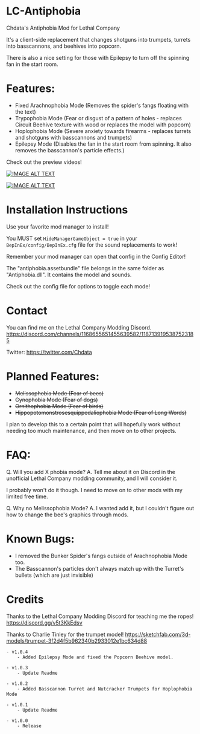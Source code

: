 # LC-Antiphobia
 Chdata's Antiphobia Mod for Lethal Company

 It's a client-side replacement that changes shotguns into trumpets, turrets into basscannons, and beehives into popcorn.

 There is also a nice setting for those with Epilepsy to turn off the spinning fan in the start room.

# Features:
- Fixed Arachnophobia Mode (Removes the spider's fangs floating with the text)
- Trypophobia Mode (Fear or disgust of a pattern of holes - replaces Circuit Beehive texture with wood or replaces the model with popcorn)
- Hoplophobia Mode (Severe anxiety towards firearms - replaces turrets and shotguns with basscannons and trumpets)
- Epilepsy Mode (Disables the fan in the start room from spinning. It also removes the basscannon's particle effects.)

Check out the preview videos!

[![IMAGE ALT TEXT](http://img.youtube.com/vi/p74NU7o28z4/0.jpg)](http://www.youtube.com/watch?v=p74NU7o28z4 "Nutcracker Trumpets")

[![IMAGE ALT TEXT](http://img.youtube.com/vi/4um9Q6Quzok/0.jpg)](http://www.youtube.com/watch?v=4um9Q6Quzok "Basscannon Turrets")

# Installation Instructions
Use your favorite mod manager to install!

You MUST set `HideManagerGameObject = true` in your `BepInEx/config/BepInEx.cfg` file for the sound replacements to work!

Remember your mod manager can open that config in the Config Editor!

The "antiphobia.assetbundle" file belongs in the same folder as "Antiphobia.dll". It contains the model and sounds.

Check out the config file for options to toggle each mode!

# Contact
You can find me on the Lethal Company Modding Discord. https://discord.com/channels/1168655651455639582/1187139195387523185

Twitter: https://twitter.com/Chdata

# Planned Features:
- ~~Melissophobia Mode (Fear of bees)~~
- ~~Cynophobia Mode (Fear of dogs)~~
- ~~Ornithophobia Mode (Fear of birds)~~
- ~~Hippopotomonstrosesquippedaliophobia Mode (Fear of Long Words)~~

I plan to develop this to a certain point that will hopefully work without needing too much maintenance, and then move on to other projects.

# FAQ:
Q. Will you add X phobia mode?
A. Tell me about it on Discord in the unofficial Lethal Company modding community, and I will consider it.

I probably won't do it though. I need to move on to other mods with my limited free time.

Q. Why no Melissophobia Mode?
A. I wanted add it, but I couldn't figure out how to change the bee's graphics through mods.

# Known Bugs:
- I removed the Bunker Spider's fangs outside of Arachnophobia Mode too.
- The Basscannon's particles don't always match up with the Turret's bullets (which are just invisible)

# Credits
Thanks to the Lethal Company Modding Discord for teaching me the ropes!
https://discord.gg/v5t3KkEdsv

Thanks to Charlie Tinley for the trumpet model!
https://sketchfab.com/3d-models/trumpet-3f2d4f5b962340b2933012e1bc634d88

	- v1.0.4
		- Added Epilepsy Mode and fixed the Popcorn Beehive model.

	- v1.0.3
		- Update Readme

	- v1.0.2
		- Added Basscannon Turret and Nutcracker Trumpets for Hoplophobia Mode

	- v1.0.1
		- Update Readme

	- v1.0.0
		- Release